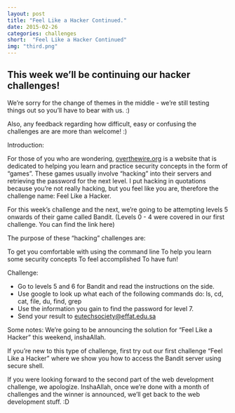 ```yaml
---
layout: post
title: "Feel Like a Hacker Continued."
date: 2015-02-26
categories: challenges
short:  "Feel Like a Hacker Continued"
img: "third.png"
---
```

 
<h2>This week we’ll be continuing our hacker challenges! </h2>
  
We’re sorry for the change of themes in the middle - we’re still testing things out so you’ll have to bear with us. :) 

Also, any feedback regarding how difficult, easy or confusing the challenges are are more than welcome! :)

Introduction:

For those of you who are wondering, [overthewire.org](https://www.overthewire.org)  is a website that is dedicated to helping you learn and practice security concepts in the form of “games”. These games usually involve “hacking” into their servers and retrieving the password for the next level. I put hacking in quotations because you’re not really hacking, but you feel like you are, therefore the challenge name: Feel Like a Hacker. 

For this week’s challenge and the next, we’re going to be attempting levels 5 onwards of their game called Bandit. (Levels 0 - 4 were covered in our first challenge. You can find the link here)

The purpose of these “hacking” challenges are:

To get you comfortable with using the command line
To help you learn some security concepts
To feel accomplished
To have fun!

Challenge:

- Go to levels 5 and 6 for Bandit and read the instructions on the side. 
- Use google to look up what each of the following commands do:
ls, cd, cat, file, du, find, grep
- Use the information you gain to find the password for level 7.
- Send your result to eutechsociety@effat.edu.sa 

Some notes: We’re going to be announcing the solution for “Feel Like a Hacker” this weekend, inshaAllah. 

If you’re new to this type of challenge, first try out our first challenge “Feel Like a Hacker” where we show you how to access the Bandit server using secure shell. 

If you were looking forward to the second part of the web development challenge, we apologize. InshaAllah, once we’re done with a month of challenges and the winner is announced, we’ll get back to the web development stuff. :D


 
